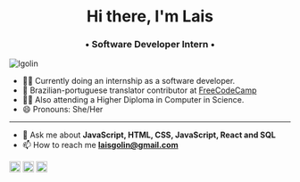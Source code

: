 <h1 align="center">Hi there, I'm Lais</h1>
<h3 align="center">• Software Developer Intern •</h3>
<p align="left"> <img src="https://komarev.com/ghpvc/?username=lgolin&color=yellow" alt="lgolin" /> </p>

<!-- **lgolin/lgolin** is a ✨ _special_ ✨ repository because its `README.md` (this file) appears on my GitHub profile. -->

- 👩‍💻 Currently doing an internship as a software developer.
- 🔭 Brazilian-portuguese translator contributor at [FreeCodeCamp](https://freecodecamp.org)  
- 👩‍💻 Also attending a Higher Diploma in Computer in Science.
- 😄 Pronouns: She/Her

<!-- - ⚡ Fun fact:  -->
<!-- - 🔭 Working in the areas of project management and strategic planning; -->
<!-- - 👯 I’m looking to collaborate on ... -->
<!-- - 🤔 I’m looking for help with ... -->

<!-- - 👨‍💻 All of my projects are available at [mayk.brito.net.br](https://mayk.brito.net.br) -->
<!-- - ▶️ I regulary post videos on [youtube.com/rocketseat](https://youtube.com/rocketseat) -->
_______
- 💬 Ask me about **JavaScript, HTML, CSS, JavaScript, React and SQL**
- 📫 How to reach me **laisgolin@gmail.com**
<!--
<p align="center">
<img src="https://raw.githubusercontent.com/devicons/devicon/master/icons/react/react-original-wordmark.svg" alt="react" width="20" height="20"/>
<img src="https://raw.githubusercontent.com/devicons/devicon/master/icons/css3/css3-plain-wordmark.svg" alt="css3"  width="20" height="20"/>
<img src="https://raw.githubusercontent.com/devicons/devicon/master/icons/html5/html5-original-wordmark.svg" alt="html5"  width="20" height="20"/>
<img src="https://raw.githubusercontent.com/devicons/devicon/master/icons/javascript/javascript-original.svg" alt="javascript" width="20" height="20"/>
<img src="https://raw.githubusercontent.com/devicons/devicon/master/icons/postgresql/postgresql-original-wordmark.svg" alt="postgresql" width="20" height="20"/>
<img src="https://raw.githubusercontent.com/devicons/devicon/master/icons/nodejs/nodejs-original-wordmark.svg" alt="nodejs" width="20" height="20"/></p><p align="center">
</p>
-->
<p align="left">
<!-- <a href="https://codepen.io/maykbrito" target="blank"><img align="center" src="https://cdn.jsdelivr.net/npm/simple-icons@3.0.1/icons/codepen.svg" alt="gusparizi" height="20" width="20" /></a> -->
<a href="https://twitter.com/laisgolin" target="blank"><img align="center" src="https://cdn.jsdelivr.net/npm/simple-icons@3.0.1/icons/twitter.svg" alt="laisgolin" height="20" width="20" /></a>
<a href="https://linkedin.com/in/laisgolin" target="blank"><img align="center" src="https://cdn.jsdelivr.net/npm/simple-icons@3.0.1/icons/linkedin.svg" alt="laisgolin" height="20" width="20" /></a>
  <a href="https://codepen.io/golin" target="blank"><img align="center" src="https://cdn.jsdelivr.net/npm/simple-icons@3.0.1/icons/codepen.svg" alt="laisgolin" height="20" width="20" /></a>
<!-- <a href="https://stackoverflow.com/maykbrito" target="blank"><img align="center" src="https://cdn.jsdelivr.net/npm/simple-icons@3.0.1/icons/stackoverflow.svg" alt="gusparizi" height="20" width="20" /></a> -->
<!-- <a href="https://codesandbox.com/maykbrito" target="blank"><img align="center" src="https://cdn.jsdelivr.net/npm/simple-icons@3.0.1/icons/codesandbox.svg" alt="gusparizi" height="20" width="20" /></a> -->
<!-- <a href="https://fb.com/guparizi" target="blank"><img align="center" src="https://cdn.jsdelivr.net/npm/simple-icons@3.0.1/icons/facebook.svg" alt="gusparizi" height="20" width="20" /></a> -->
<!-- <a href="https://instagram.com/laisgolin" target="blank"><img align="center" src="https://cdn.jsdelivr.net/npm/simple-icons@3.0.1/icons/instagram.svg" alt="laisgolin" height="20" width="20" /></a>  -->
</p>
